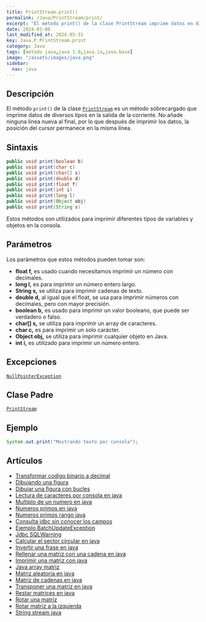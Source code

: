 ```yaml
---
title: PrintStream.print()
permalink: /Java/PrintStream/print/
excerpt: "El método print() de la clase PrintStream imprime datos en diferentes formatos en la salida de la corriente."
date: 2024-03-06
last_modified_at: 2024-03-31
key: Java.P.PrintStream.print
category: Java
tags: [metodo java,java 1.0,java.io,java.base]
image: "/assets/images/java.png"
sidebar:
  nav: java
---
```


## Descripción


El método `print()` de la clase [`PrintStream`](https://www.w3api.com/Java/PrintStream/) es un método sobrecargado que imprime datos de diversos tipos en la salida de la corriente. No añade ninguna línea nueva al final, por lo que después de imprimir los datos, la posición del cursor permanece en la misma línea.


## Sintaxis


```java
public void print(boolean b)
public void print(char c)
public void print(char[] s)
public void print(double d)
public void print(float f)
public void print(int i)
public void print(long l)
public void print(Object obj)
public void print(String s)

```


Estos métodos son utilizados para imprimir diferentes tipos de variables y objetos en la consola.


## Parámetros


Los parámetros que estos métodos pueden tomar son:

- **float f,** es usado cuando necesitamos imprimir un número con decimales.
- **long l,** es para imprimir un número entero largo.
- **String s,** se utiliza para imprimir cadenas de texto.
- **double d,** al igual que el float, se usa para imprimir números con decimales, pero con mayor precisión.
- **boolean b,** es usado para imprimir un valor booleano, que puede ser verdadero o falso.
- **char[] s,** se utiliza para imprimir un array de caracteres.
- **char c,** es para imprimir un solo carácter.
- **Object obj,** se utiliza para imprimir cualquier objeto en Java.
- **int i,** es utilizado para imprimir un número entero.

## Excepciones


[`NullPointerException`](https://www.w3api.com/Java/NullPointerException/)


## Clase Padre


[`PrintStream`](https://www.w3api.com/Java/PrintStream/)


## Ejemplo


```java
System.out.print("Mostrando texto por consola");
```


## Artículos

- [Transformar codigo binario a decimal](http://lineadecodigo.com/java/transformar-codigo-binario-a-decimal/)
- [Dibujando una figura](http://lineadecodigo.com/2007/05/06/dibujando-una-figura/)
- [Dibujar una figura con bucles](http://lineadecodigo.com/2009/04/23/dibujar-una-figura-con-bucles/)
- [Lectura de caracteres por consola en java](http://lineadecodigo.com/2007/04/06/lectura-de-caracteres-por-consola-en-java/)
- [Multiplo de un numero en java](http://lineadecodigo.com/java/multiplo-de-un-numero-en-java/)
- [Numeros primos en java](http://lineadecodigo.com/java/numeros-primos-en-java/)
- [Numeros primos rango java](http://lineadecodigo.com/java/numeros-primos-rango-java/)
- [Consulta jdbc sin conocer los campos](http://lineadecodigo.com/java/consulta-jdbc-sin-conocer-los-campos/)
- [Ejemplo BatchUpdateException](http://lineadecodigo.com/java/ejemplo-batchupdateexception/)
- [Jdbc SQLWarning](http://lineadecodigo.com/java/jdbc-sqlwarning/)
- [Calcular el sector circular en java](http://lineadecodigo.com/java/calcular-el-sector-circular-en-java/)
- [Invertir una frase en java](http://lineadecodigo.com/java/invertir-una-frase-en-java/)
- [Rellenar una matriz con una cadena en java](http://lineadecodigo.com/java/rellenar-una-matriz-con-una-cadena-en-java/)
- [Imprimir una matriz con java](http://lineadecodigo.com/java/imprimir-una-matriz-con-java/)
- [Java array matriz](http://lineadecodigo.com/tag/java-array-matriz/)
- [Matriz aleatoria en java](http://lineadecodigo.com/java/matriz-aleatoria-en-java/)
- [Matriz de cadenas en java](http://lineadecodigo.com/java/matriz-de-cadenas-en-java/)
- [Transponer una matriz en java](http://lineadecodigo.com/java/transponer-una-matriz-en-java/)
- [Restar matrices en java](http://lineadecodigo.com/java/restar-matrices-en-java/)
- [Rotar una matriz](http://lineadecodigo.com/java/rotar-una-matriz/)
- [Rotar matriz a la izquierda](http://lineadecodigo.com/java/rotar-matriz-a-la-izquierda/)
- [String stream java](http://lineadecodigo.com/java/string-stream-java/)
